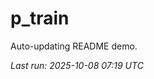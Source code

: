 # p_train

Auto-updating README demo.

<!--START_SECTION:status-->
_Last run: 2025-10-08 07:19 UTC_
<!--END_SECTION:status-->

























































































































































































































































































































































































































































































































































































































































































































































































































































































































































































































































































































































